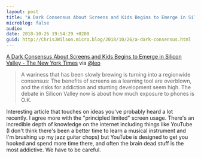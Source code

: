 ```yaml
---
layout: post
title: "A Dark Consensus About Screens and Kids Begins to Emerge in Silicon Valley - The New York Time 🔗"
microblog: false
audio: 
date: 2018-10-26 19:54:29 +0200
guid: http://ChrisJWilson.micro.blog/2018/10/26/a-dark-consensus.html
---
```

[A Dark Consensus About Screens and Kids Begins to Emerge in Silicon Valley - The New York Times](https://www.nytimes.com/2018/10/26/style/phones-children-silicon-valley.html) via [@leo](https://micro.blog/leo)

> A wariness that has been slowly brewing is turning into a regionwide consensus: The benefits of screens as a learning tool are overblown, and the risks for addiction and stunting development seem high. The debate in Silicon Valley now is about how much exposure to phones is O.K.

Interesting article that touches on ideas you've probably heard a lot recently. I agree more with the "principled limited" screen usage. There's an incredible depth of knowledge on the internet including things like YouTube (I don't think there's been a better time to learn a musical instrument and I'm brushing up my jazz guitar chops) but YouTube is designed to get you hooked and spend more time there, and often the brain dead stuff is the most addictive. We have to be careful. 
